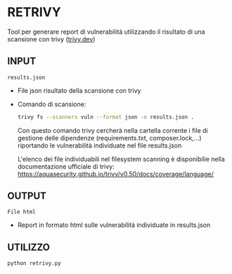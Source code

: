 
# RETRIVY

Tool per generare report di vulnerabilità utilizzando il risultato di una scansione con trivy ([trivy.dev](https://trivy.dev))

## INPUT

`results.json`
  - File json risultato della scansione con trivy
  - Comando di scansione:
    ```bash
    trivy fs --scanners vuln --format json -o results.json .
    ```
  	Con questo comando trivy cercherà nella cartella corrente i file di gestione delle dipendenze (requirements.txt, composer.lock,...) riportando le vulnerabilità individuate nel file results.json

    L'elenco dei file individuabili nel filesystem scanning è disponibilie nella documentazione ufficiale di trivy:
    https://aquasecurity.github.io/trivy/v0.50/docs/coverage/language/

## OUTPUT

`File html` 
  - Report in formato html sulle vulnerabilità individuate in results.json

## UTILIZZO

```bash
python retrivy.py
```
